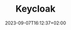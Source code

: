 ---
title: 'Keycloak'
description: "Keycloak 快速入门和中文指导"
summary: ""
date: 2023-09-07T16:12:37+02:00
lastmod: 2023-09-07T16:12:37+02:00
draft: false
images: []
menu:
  docs:
    parent: ""
    identifier: "keycloak-22e9ba8aefa7ef9891199cf8db3a08cd"
weight: 20
toc: true
sidebar:
  collapsed: false
---